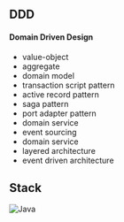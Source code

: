 ## DDD

#### Domain Driven Design
- value-object
- aggregate
- domain model
- transaction script pattern
- active record pattern
- saga pattern
- port adapter pattern
- domain service
- event sourcing
- domain service
- layered architecture
- event driven architecture

## Stack
![Java](https://img.shields.io/badge/Java-007396?style=for-the-badge&logo=Java&logoColor=white)
